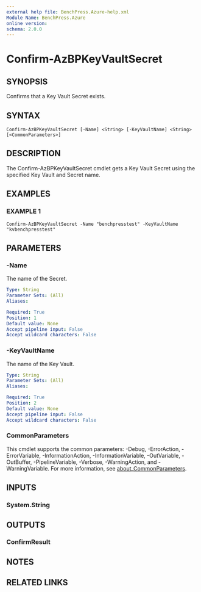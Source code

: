 ```yaml
---
external help file: BenchPress.Azure-help.xml
Module Name: BenchPress.Azure
online version:
schema: 2.0.0
---
```


# Confirm-AzBPKeyVaultSecret

## SYNOPSIS
Confirms that a Key Vault Secret exists.

## SYNTAX

```
Confirm-AzBPKeyVaultSecret [-Name] <String> [-KeyVaultName] <String> [<CommonParameters>]
```

## DESCRIPTION
The Confirm-AzBPKeyVaultSecret cmdlet gets a Key Vault Secret using the specified Key Vault and Secret name.

## EXAMPLES

### EXAMPLE 1
```
Confirm-AzBPKeyVaultSecret -Name "benchpresstest" -KeyVaultName "kvbenchpresstest"
```

## PARAMETERS

### -Name
The name of the Secret.

```yaml
Type: String
Parameter Sets: (All)
Aliases:

Required: True
Position: 1
Default value: None
Accept pipeline input: False
Accept wildcard characters: False
```

### -KeyVaultName
The name of the Key Vault.

```yaml
Type: String
Parameter Sets: (All)
Aliases:

Required: True
Position: 2
Default value: None
Accept pipeline input: False
Accept wildcard characters: False
```

### CommonParameters
This cmdlet supports the common parameters: -Debug, -ErrorAction, -ErrorVariable, -InformationAction, -InformationVariable, -OutVariable, -OutBuffer, -PipelineVariable, -Verbose, -WarningAction, and -WarningVariable. For more information, see [about_CommonParameters](http://go.microsoft.com/fwlink/?LinkID=113216).

## INPUTS

### System.String
## OUTPUTS

### ConfirmResult
## NOTES

## RELATED LINKS
